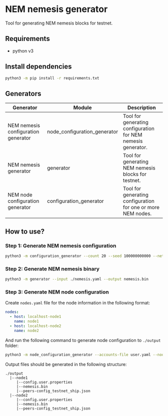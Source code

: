 # NEM nemesis generator

Tool for generating NEM nemesis blocks for testnet.

## Requirements
- python v3

## Install dependencies

```bash
python3 -m pip install -r requirements.txt
```

## Generators
| Generator  | Module | Description |
| ------------- | -------------  | ------------- |
| NEM nemesis configuration generator  | node_configuration_generator | Tool for generating configuration for NEM nemesis generator.  |
| NEM nemesis generator| generator | Tool for generating NEM nemesis blocks for testnet.|
| NEM node configuration generator  | configuration_generator | Tool for generating configuration for one or more NEM nodes.|

## How to use?

### Step 1: Generate NEM nemesis configuration

```bash
python3 -m configuration_generator --count 20 --seed 100000000000 --network-name testnet --output nemesis.yaml --accounts-output user.yaml
```

### Step 2: Generate NEM nemesis binary

```bash
python3 -m generator --input ./nemesis.yaml --output nemesis.bin
```

### Step 3: Generate NEM node configuration
Create `nodes.yaml` file for the node information in the following format:
```yaml
nodes:
  - host: localhost-node1
    name: node1
  - host: localhost-node2
    name: node2
```
And run the following command to generate node configuration to `./output` folder:

```bash
python3 -m node_configuration_generator --accounts-file user.yaml --nodes-file resources/nodes.yaml --nemesis-file ./nemesis.yaml --seed ./nemesis.bin --network-friendly-name ship --output-path ./output
```

Output files should be generated in the following structure:
```
./output
  |--node1
     |--config.user.properties
     |--nemesis.bin
     |--peers-config_testnet_ship.json
  |--node2
     |--config.user.properties
     |--nemesis.bin
     |--peers-config_testnet_ship.json
```